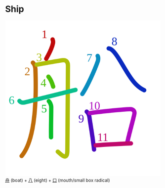 # Ship
![8239](Kanji/kanji-colorize/8239.svg)
[舟](Kanji/kanji-dict/舟.md) (boat) + [八](Kanji/kanji-dict/八.md) (eight) + [口](Kanji/kanji-dict/口.md) (mouth/small box radical) 